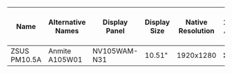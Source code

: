 
|Name|Alternative Names|Display Panel|Display Size|Native Resolution|1:1 AR|Wide/Full AR|16:9 AR|4:3 AR|5:4 AR|Other AR|Min Refresh (Vsync 2)|Max Refresh (Vsync 2)|Min Refesh (Custom modeline)| Max Refesh (Custom modeline)|Recommended Modelines|RTD version|RAM|Flash Memory Chip|Flash Memory Size
|--|--|--|--|--|--|--|--|--|--|--|--|--|--|--|--|--|--|--|--|
| ZSUS PM10.5A | Anmite A105W01 | NV105WAM-N31 | 10.51" | 1920x1280 | ❌ | ✅ | ❌ | ✅ | ✅ | ❌ | <49Hz | 65Hz | TBD | TBD | TBD | 2555T (?) | TBD | TBD | 512KB |

